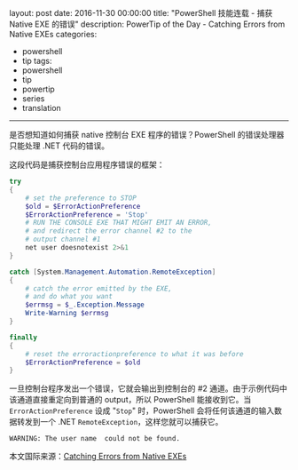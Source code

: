 ﻿layout: post
date: 2016-11-30 00:00:00
title: "PowerShell 技能连载 - 捕获 Native EXE 的错误"
description: PowerTip of the Day - Catching Errors from Native EXEs
categories:
- powershell
- tip
tags:
- powershell
- tip
- powertip
- series
- translation
---
是否想知道如何捕获 native 控制台 EXE 程序的错误？PowerShell 的错误处理器只能处理 .NET 代码的错误。

这段代码是捕获控制台应用程序错误的框架：

```powershell
try
{
    # set the preference to STOP
    $old = $ErrorActionPreference
    $ErrorActionPreference = 'Stop'
    # RUN THE CONSOLE EXE THAT MIGHT EMIT AN ERROR,
    # and redirect the error channel #2 to the
    # output channel #1
    net user doesnotexist 2>&1
}

catch [System.Management.Automation.RemoteException]
{
    # catch the error emitted by the EXE,
    # and do what you want
    $errmsg = $_.Exception.Message
    Write-Warning $errmsg
}

finally
{
    # reset the erroractionpreference to what it was before
    $ErrorActionPreference = $old
}
```

一旦控制台程序发出一个错误，它就会输出到控制台的 \#2 通道。由于示例代码中该通道直接重定向到普通的 output，所以 PowerShell 能接收到它。当 `ErrorActionPreference` 设成 "`Stop`" 时，PowerShell 会将任何该通道的输入数据转发到一个 .NET `RemoteException`，这样您就可以捕获它。

```
WARNING: The user name  could not be found.
```
<!--more-->
本文国际来源：[Catching Errors from Native EXEs](http://community.idera.com/powershell/powertips/b/tips/posts/catching-errors-from-native-exes)
